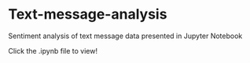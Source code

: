 # Text-message-analysis
Sentiment analysis of text message data presented in Jupyter Notebook

Click the .ipynb file to view!
